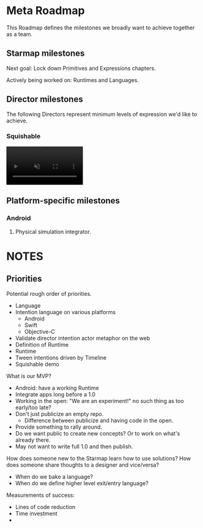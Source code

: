 # Meta Roadmap

This Roadmap defines the milestones we broadly want to achieve together as a team.

## Starmap milestones

Next goal: Lock down Primitives and Expressions chapters.

Actively being worked on: Runtimes and Languages.

## Director milestones

The following Directors represent minimum levels of expression we'd like to achieve.

### Squishable

<video width="200" muted="" autoplay="yes" loop="" src="../_assets/squash-and-stretch.mp4"></video>

## Platform-specific milestones

### Android

1. Physical simulation integrator.


# NOTES

## Priorities

Potential rough order of priorities.

- Language
- Intention language on various platforms
  - Android
  - Swift
  - Objective-C
- Validate director intention actor metaphor on the web
- Definition of Runtime
- Runtime
- Tween intentions driven by Timeline
- Squishable demo

What is our MVP?

- Android: have a working Runtime
- Integrate apps long before a 1.0
- Working in the open: "We are an experiment!" no such thing as too early/too late?
- Don't just publicize an empty repo.
  - Difference between publicize and having code in the open.
- Provide something to rally around.
- Do we want public to create new concepts? Or to work on what's already there.
- May not want to write full 1.0 and then publish.

How does someone new to the Starmap learn how to use solutions?
How does someone share thoughts to a designer and vice/versa?

- When do we bake a language?
- When do we define higher level exit/entry language?

Measurements of success:

- Lines of code reduction
- Time investment
- 